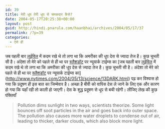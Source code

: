 ```yaml
---
id: 39
title: मेरी धूप तेरी धूप से चमकदार कैसे?
date: 2004-05-17T20:25:38+00:00
layout: post
guid: http://hindi.pnarula.com/haanbhai/archives/2004/05/17/37
permalink: /?p=39
categories:
  - ऐसे ही
---
```

जब पहली बार [लुईविल](http://www.louisville.com/) में कदम रखे थे तो लगा था कि अमरीका की धूप देस से ज्यादा तेज है। कुछ चुभती सी है। अंदेशा तो मेरे को पहले से ही था पर [स्लैशडॉट](http://science.slashdot.org/science/04/05/13/1453253.shtml?tid=134) पर न्यूयार्क टाईम्स का [जब पहली बार [लुईविल](http://www.louisville.com/) में कदम रखे थे तो लगा था कि अमरीका की धूप देस से ज्यादा तेज है। कुछ चुभती सी है। अंदेशा तो मेरे को पहले से ही था पर [स्लैशडॉट](http://science.slashdot.org/science/04/05/13/1453253.shtml?tid=134) पर न्यूयार्क टाईम्स का](http://www.nytimes.com/2004/05/13/science/13DARK.html) पढ़ कर विश्वास हो गया कि प्रदूषण ही इस बात का जिम्मेवार है। अच्छा है बीवी को वापिस देस ले जाने के लिए एक और कारण हो गया कि यहाँ रही तो काली हो जाएगी। देस के शुद्ध प्रदूषण से धूप से बची रहेगी। लीजिए लेख की कुछ पंक्तियाँ

> Pollution dims sunlight in two ways, scientists theorize. Some light bounces off soot particles in the air and goes back into outer space. The pollution also causes more water droplets to condense out of air, leading to thicker, darker clouds, which also block more light.
